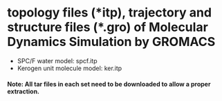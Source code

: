 # topology files (\*itp), trajectory and structure files (\*.gro) of Molecular Dynamics Simulation by GROMACS  
- SPC/F water model: spcf.itp
- Kerogen unit molecule model: ker.itp

#### Note: All tar files in each set need to be downloaded to allow a proper extraction.

